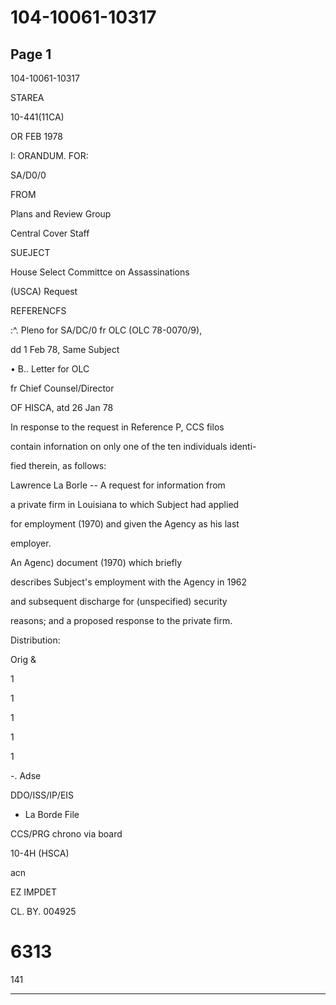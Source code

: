 # 104-10061-10317

## Page 1

104-10061-10317

STAREA

10-441(11CA)

OR FEB 1978

I: ORANDUM. FOR:

SA/D0/0

FROM

Plans and Review Group

Central Cover Staff

SUEJECT

House Select Committce on Assassinations

(USCA) Request

REFERENCFS

:^. Pleno for SA/DC/0 fr OLC (OLC 78-0070/9),

dd 1 Feb 78, Same Subject

• B.. Letter for OLC

fr Chief Counsel/Director

OF HISCA, atd 26 Jan 78

In response to the request in Reference P, CCS filos

contain infornation on only one of the ten individuals identi-

fied therein, as follows:

Lawrence La Borle -- A request for information from

a private firm in Louisiana to which Subject had applied

for employment (1970) and given the Agency as his last

employer.

An Agenc) document (1970) which briefly

describes Subject's employment with the Agency in 1962

and subsequent discharge for (unspecified) security

reasons; and a proposed response to the private firm.

Distribution:

Orig &

1

1

1

1

1

-. Adse

DDO/ISS/IP/EIS

- La Borde File

CCS/PRG chrono via board

10-4H (HSCA)

acn

EZ IMPDET

CL. BY. 004925

# 6313

141

---

